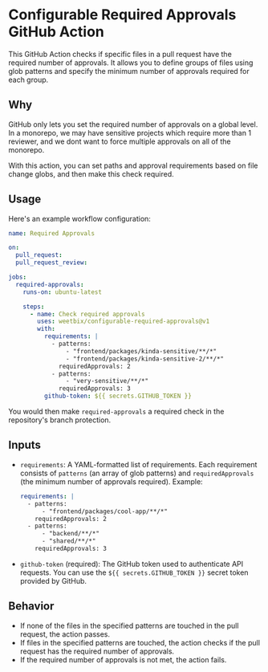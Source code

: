 # Configurable Required Approvals GitHub Action

This GitHub Action checks if specific files in a pull request have the required number of approvals.
It allows you to define groups of files using glob patterns and specify the minimum number of approvals required for each group.

## Why

GitHub only lets you set the required number of approvals on a global level. In a monorepo, we may have sensitive projects which
require more than 1 reviewer, and we dont want to force multiple approvals on all of the monorepo.

With this action, you can set paths and approval requirements based on file change globs, and then make this check required.

## Usage

Here's an example workflow configuration:

```yaml
name: Required Approvals

on:
  pull_request:
  pull_request_review:

jobs:
  required-approvals:
    runs-on: ubuntu-latest

    steps:
      - name: Check required approvals
        uses: weetbix/configurable-required-approvals@v1
        with:
          requirements: |
            - patterns:
                - "frontend/packages/kinda-sensitive/**/*"
                - "frontend/packages/kinda-sensitive-2/**/*"
              requiredApprovals: 2
            - patterns:
                - "very-sensitive/**/*"
              requiredApprovals: 3
          github-token: ${{ secrets.GITHUB_TOKEN }}
```

You would then make `required-approvals` a required check in the repository's branch protection.

## Inputs

- `requirements`: A YAML-formatted list of requirements. Each requirement consists of `patterns` (an array of glob patterns) and `requiredApprovals` (the minimum number of approvals required). Example:

  ```yaml
  requirements: |
    - patterns:
        - "frontend/packages/cool-app/**/*"
      requiredApprovals: 2
    - patterns:
        - "backend/**/*"
        - "shared/**/*"
      requiredApprovals: 3
  ```

- `github-token` (required): The GitHub token used to authenticate API requests. You can use the `${{ secrets.GITHUB_TOKEN }}` secret token provided by GitHub.

## Behavior

- If none of the files in the specified patterns are touched in the pull request, the action passes.
- If files in the specified patterns are touched, the action checks if the pull request has the required number of approvals.
- If the required number of approvals is not met, the action fails.
